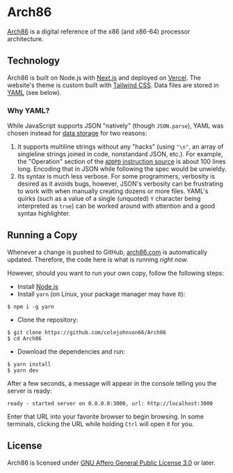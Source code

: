 # Arch86

[Arch86](https://arch86.com/) is a digital reference of the x86 (and x86-64) processor architecture.

## Technology

Arch86 is built on Node.js with [Next.js](https://nextjs.org/) and deployed on [Vercel](https://vercel.com).
The website's theme is custom built with [Tailwind CSS](https://tailwindcss.com).
Data files are stored in [YAML](https://yaml.org/) (see below).

### Why YAML?

While JavaScript supports JSON "natively" (though `JSON.parse`), YAML was chosen instead for [data storage](https://github.com/colejohnson66/Arch86/tree/main/data) for two reasons:

1. It supports multiline strings without any "hacks" (using `"\n"`, an array of singleline strings joined in code, nonstandard JSON, etc.).
For example, the "Operation" section of the [`ADDPD` instruction source](https://github.com/colejohnson66/Arch86/blob/main/data/instructions/a/addpd.yaml) is about 100 lines long.
Encoding that in JSON while following the spec would be unwieldy.
2. Its syntax is much less verbose.
For some programmers, verbosity is desired as it avoids bugs, however, JSON's verbosity can be frustrating to work with when manually creating dozens or more files.
YAML's quirks (such as a value of a single (unquoted) `Y` character being interpreted as `true`) can be worked around with attention and a good syntax highlighter.

## Running a Copy

Whenever a change is pushed to GitHub, [arch86.com](https://arch86.com) is automatically updated.
Therefore, the code here is what is running *right now.*

However, should you want to run your own copy, follow the following steps:

* Install [Node.js](https://nodejs.org/en/)
* Install `yarn` (on Linux, your package manager may have it):
```shell
$ npm i -g yarn
```
* Clone the repository:
```shell
$ git clone https://github.com/colejohnson66/Arch86
$ cd Arch86
```
* Download the dependencies and run:
```shell
$ yarn install
$ yarn dev
```

After a few seconds, a message will appear in the console telling you the server is ready:
```
ready - started server on 0.0.0.0:3000, url: http://localhost:3000
```
Enter that URL into your favorite browser to begin browsing.
In some terminals, clicking the URL while holding `Ctrl` will open it for you.

## License

Arch86 is licensed under [GNU Affero General Public License 3.0](https://www.gnu.org/licenses/agpl-3.0.en.html) or later.
